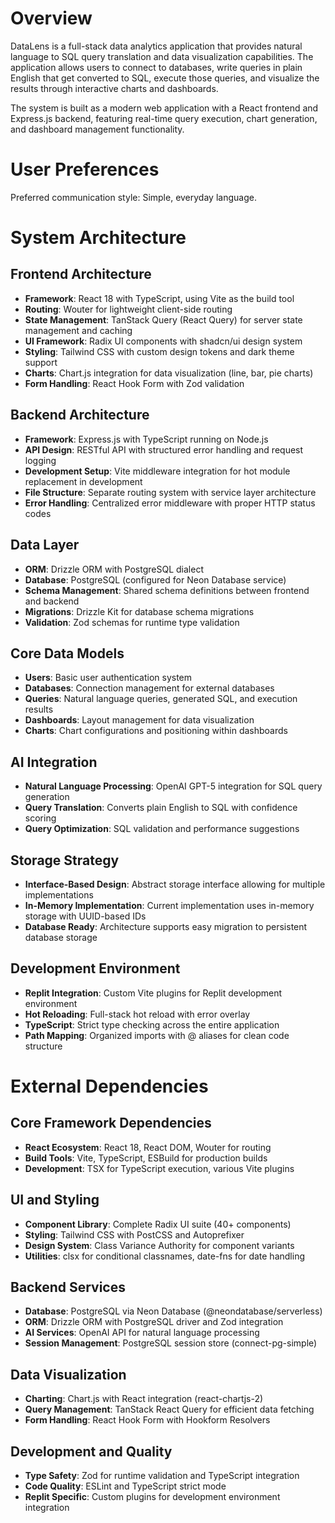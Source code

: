 # Overview

DataLens is a full-stack data analytics application that provides natural language to SQL query translation and data visualization capabilities. The application allows users to connect to databases, write queries in plain English that get converted to SQL, execute those queries, and visualize the results through interactive charts and dashboards.

The system is built as a modern web application with a React frontend and Express.js backend, featuring real-time query execution, chart generation, and dashboard management functionality.

# User Preferences

Preferred communication style: Simple, everyday language.

# System Architecture

## Frontend Architecture
- **Framework**: React 18 with TypeScript, using Vite as the build tool
- **Routing**: Wouter for lightweight client-side routing
- **State Management**: TanStack Query (React Query) for server state management and caching
- **UI Framework**: Radix UI components with shadcn/ui design system
- **Styling**: Tailwind CSS with custom design tokens and dark theme support
- **Charts**: Chart.js integration for data visualization (line, bar, pie charts)
- **Form Handling**: React Hook Form with Zod validation

## Backend Architecture
- **Framework**: Express.js with TypeScript running on Node.js
- **API Design**: RESTful API with structured error handling and request logging
- **Development Setup**: Vite middleware integration for hot module replacement in development
- **File Structure**: Separate routing system with service layer architecture
- **Error Handling**: Centralized error middleware with proper HTTP status codes

## Data Layer
- **ORM**: Drizzle ORM with PostgreSQL dialect
- **Database**: PostgreSQL (configured for Neon Database service)
- **Schema Management**: Shared schema definitions between frontend and backend
- **Migrations**: Drizzle Kit for database schema migrations
- **Validation**: Zod schemas for runtime type validation

## Core Data Models
- **Users**: Basic user authentication system
- **Databases**: Connection management for external databases
- **Queries**: Natural language queries, generated SQL, and execution results
- **Dashboards**: Layout management for data visualization
- **Charts**: Chart configurations and positioning within dashboards

## AI Integration
- **Natural Language Processing**: OpenAI GPT-5 integration for SQL query generation
- **Query Translation**: Converts plain English to SQL with confidence scoring
- **Query Optimization**: SQL validation and performance suggestions

## Storage Strategy
- **Interface-Based Design**: Abstract storage interface allowing for multiple implementations
- **In-Memory Implementation**: Current implementation uses in-memory storage with UUID-based IDs
- **Database Ready**: Architecture supports easy migration to persistent database storage

## Development Environment
- **Replit Integration**: Custom Vite plugins for Replit development environment
- **Hot Reloading**: Full-stack hot reload with error overlay
- **TypeScript**: Strict type checking across the entire application
- **Path Mapping**: Organized imports with @ aliases for clean code structure

# External Dependencies

## Core Framework Dependencies
- **React Ecosystem**: React 18, React DOM, Wouter for routing
- **Build Tools**: Vite, TypeScript, ESBuild for production builds
- **Development**: TSX for TypeScript execution, various Vite plugins

## UI and Styling
- **Component Library**: Complete Radix UI suite (40+ components)
- **Styling**: Tailwind CSS with PostCSS and Autoprefixer
- **Design System**: Class Variance Authority for component variants
- **Utilities**: clsx for conditional classnames, date-fns for date handling

## Backend Services
- **Database**: PostgreSQL via Neon Database (@neondatabase/serverless)
- **ORM**: Drizzle ORM with PostgreSQL driver and Zod integration
- **AI Services**: OpenAI API for natural language processing
- **Session Management**: PostgreSQL session store (connect-pg-simple)

## Data Visualization
- **Charting**: Chart.js with React integration (react-chartjs-2)
- **Query Management**: TanStack React Query for efficient data fetching
- **Form Handling**: React Hook Form with Hookform Resolvers

## Development and Quality
- **Type Safety**: Zod for runtime validation and TypeScript integration
- **Code Quality**: ESLint and TypeScript strict mode
- **Replit Specific**: Custom plugins for development environment integration